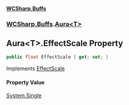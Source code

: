 #### [WCSharp\.Buffs](README.md 'README')
### [WCSharp\.Buffs](WCSharp.Buffs.md 'WCSharp\.Buffs').[Aura&lt;T&gt;](WCSharp.Buffs.Aura_T_.md 'WCSharp\.Buffs\.Aura\<T\>')

## Aura\<T\>\.EffectScale Property

```csharp
public float EffectScale { get; set; }
```

Implements [EffectScale](WCSharp.Buffs.IAura.EffectScale.md 'WCSharp\.Buffs\.IAura\.EffectScale')

#### Property Value
[System\.Single](https://learn.microsoft.com/en-us/dotnet/api/system.single 'System\.Single')
